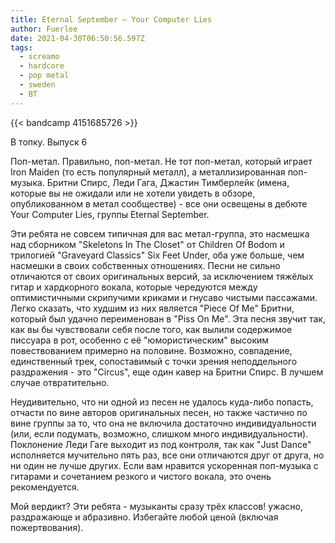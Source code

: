 ```yaml
---
title: Eternal September — Your Computer Lies
author: Fuerlee
date: 2021-04-30T06:50:56.597Z
tags:
  - screamo
  - hardcore
  - pop metal
  - sweden
  - ВТ
---
```

{{< bandcamp 4151685726 >}}

В топку. Выпуск 6



Поп-метал. Правильно, поп-метал. Не тот поп-метал, который играет Iron Maiden (то есть популярный металл), а металлизированная поп-музыка. Бритни Спирс, Леди Гага, Джастин Тимберлейк (имена, которые вы не ожидали или не хотели увидеть в обзоре, опубликованном в метал сообществе) - все они освещены в дебюте Your Computer Lies, группы Eternal September.



Эти ребята не совсем типичная для вас метал-группа, это насмешка над сборником "Skeletons In The Closet" от Children Of Bodom и трилогией "Graveyard Classics" Six Feet Under, оба уже больше, чем насмешки в своих собственных отношениях. Песни не сильно отличаются от своих оригинальных версий, за исключением тяжёлых гитар и хардкорного вокала, которые чередуются между оптимистичными скрипучими криками и гнусаво чистыми пассажами. Легко сказать, что худшим из них является "Piece Of Me" Бритни, который был удачно переименован в "Piss On Me". Эта песня звучит так, как вы бы чувствовали себя после того, как вылили содержимое писсуара в рот, особенно с её "юмористическим" высоким повествованием примерно на половине. Возможно, совпадение, единственный трек, сопоставимый с точки зрения неподдельного раздражения - это "Circus", еще один кавер на Бритни Спирс. В лучшем случае отвратительно.



Неудивительно, что ни одной из песен не удалось куда-либо попасть, отчасти по вине авторов оригинальных песен, но также частично по вине группы за то, что она не включила достаточно индивидуальности (или, если подумать, возможно, слишком много индивидуальности). Поклонение Леди Гаге выходит из под контроля, так как "Just Dance" исполняется мучительно пять раз, все они отличаются друг от друга, но ни один не лучше других. Если вам нравится ускоренная поп-музыка с гитарами и сочетанием резкого и чистого вокала, это очень рекомендуется.



Мой вердикт? Эти ребята - музыканты сразу трёх классов! ужасно, раздражающе и абразивно. Избегайте любой ценой (включая пожертвования).